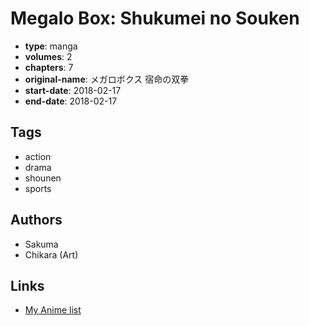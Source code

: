 # Megalo Box: Shukumei no Souken

-   **type**: manga
-   **volumes**: 2
-   **chapters**: 7
-   **original-name**: メガロボクス 宿命の双拳
-   **start-date**: 2018-02-17
-   **end-date**: 2018-02-17

## Tags

-   action
-   drama
-   shounen
-   sports

## Authors

-   Sakuma
-   Chikara (Art)

## Links

-   [My Anime list](https://myanimelist.net/manga/112233/Megalo_Box__Shukumei_no_Souken)
